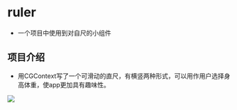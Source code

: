 ruler
======
* 一个项目中使用到对自尺的小组件

项目介绍
--------

* 用CGContext写了一个可滑动的直尺，有横竖两种形式，可以用作用户选择身高体重，使app更加具有趣味性。

![](https://github.com/Andy126/ruler/raw/master/ruler/image/show.gif)  



